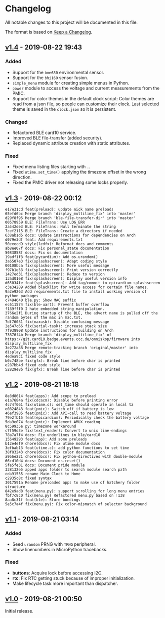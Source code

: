 # Changelog
All notable changes to this project will be documented in this file.

The format is based on [Keep a Changelog](https://keepachangelog.com/en/1.0.0/).

## [v1.4] - 2019-08-22 19:43
### Added
- Support for the `bme680` environmental sensor.
- Support for the `bhi160` sensor fusion.
- `simple_menu` module for creating simple menus in Python.
- `power` module to access the voltage and current measurements from the PMIC.
- Support for color themes in the default clock script:
  Color themes are read from a json file, so people can customize their clock.
  Last selected theme is saved in the `clock.json` so it is persistent.

### Changed
- Refactored BLE card10 service.
- Improved BLE file-transfer (added security).
- Replaced dynamic attribute creation with static attributes.

### Fixed
- Fixed menu listing files starting with `.`.
- Fixed `utime.set_time()` applying the timezone offset in the wrong direction.
- Fixed the PMIC driver not releasing some locks properly.


## [v1.3] - 2019-08-22 00:12

```text
e17e31cd feat(preload): update nick name preloads
65efd6bc Merge branch 'display_multiline_fix' into 'master'
d29f8f95 Merge branch 'ble-file-transfer-dir' into 'master'
00578959 BLE: FileTrans: Use LOG_ERR
2a542de3 BLE: FileTrans: Null terminate the string
7cef2115 BLE: FileTrans: Create a directory if needed
638ab1d5 docs: Update instructions for dependencies on Arch
d079e3df feat: Add requirements.txt
50eeecd9 style(ledfx): Reformat docs and comments
ab8ee07f docs: Fix personal_state documentation
5083858f docs: Fix os documentation
19adf1f3 feat(pycardium): Add os.urandom()
3a6507e3 fix(splashscreen): Adapt coding style
00108bca fix(splashscreen): More useful message
f97b1e53 fix(splashscreen): Print version correctly
1427ed31 fix(splashscreen): Reduce to version
13ad01e8 fix(splashscreen): Display useful version info
d65034fe feat(splashscreen): Add tag/commit to epicardium splashscreen
c3e34289 Added blacklist for write access for certain file names.
9a2e9263 Add requirements.txt file to install working version of python packages
c7494640 ble.py: Show MAC suffix
ec611574 fix(ble-uart): Prevent buffer overflow
f189fff0 I hate embedded string manipulation.
2766e2f1 During startup of the BLE, the advert name is pulled off the random bytes of the mac in mac.txt.
7df76031 fix(maxusb): Disable confusing message
2e547c66 fix(serial-task): increase stack size
7f938908 Update instructions for building on Arch
73876f4b Merge branch 'display_multiline_fix' of https://git.card10.badge.events.ccc.de/omniskop/firmware into display_multiline_fix
3e272a88 Merge remote-tracking branch 'original/master' into display_multiline_fix
4edea9c1 fixed code style
b0c748be fix(gfx): Break line before char is printed
e287bb4d fixed code style
52829e8b fix(gfx): Break line before char is printed
```

## [v1.2] - 2019-08-21 18:18

```text
8e8d8614 feat(apps): Add scope to preload
e1a7684a fix(cdcacm): Disable before printing error
4c74f061 fix(utime.c): set_time should operate in local tz
e0824843 feat(pmic): Switch off if battery is low
46ef3985 feat(pmic): Add API-call to read battery voltage
79e2fb15 feat(epicardium): Periodically check the battery voltage
5da9e074 feat(pmic): Implement AMUX reading
8c59935e py: timezone workaround
c7f59d3e fix(text_reader): Convert to unix line-endings
78a7a7f4 docs: Fix underlines in ble/card10
15649293 feat(app): Add some preloads
b12e4ef9 chore(docs): Fix utime module docs
3efbab13 feat(utime.c): add python functions to set time
38f83243 chore(docs): Fix color documentation
a966e221 chore(docs): Fix python-directives with double-module
66cd10d4 docs: Document os.reset()
5fe5fe31 docs: Document pride module
338132e5 apped apps folder to search module search path
cda91555 rename Main Clock to Home
c2935c8c fixed syntax
3017591a Rename preloaded apps to make use of hatchery folder structure
842e9ad8 feat(menu.py): support scrolling for long menu entries
fbf7c8c0 fix(menu.py) Refactored menu.py based on !138
8aa8c31f feat(ble): Store bondings
5e5c7a4f fix(menu.py): Fix color-mismatch of selector background
```

## [v1.1] - 2019-08-21 03:14
### Added
- Seed ``urandom`` PRNG with ``TRNG`` peripheral.
- Show linenumbers in MicroPython tracebacks.

### Fixed
- **buttons**: Acquire lock before accessing I2C.
- **rtc**: Fix RTC getting stuck because of improper initialization.
- Make lifecycle task more important than dispatcher.

## [v1.0] - 2019-08-21 00:50
Initial release.

[Unreleased]: https://git.card10.badge.events.ccc.de/card10/firmware/compare/v1.4...master
[v1.4]: https://git.card10.badge.events.ccc.de/card10/firmware/compare/v1.3...v1.4
[v1.3]: https://git.card10.badge.events.ccc.de/card10/firmware/compare/v1.2...v1.3
[v1.2]: https://git.card10.badge.events.ccc.de/card10/firmware/compare/v1.1...v1.2
[v1.1]: https://git.card10.badge.events.ccc.de/card10/firmware/compare/v1.0...v1.1
[v1.0]: https://git.card10.badge.events.ccc.de/card10/firmware/-/tags/v1.0
